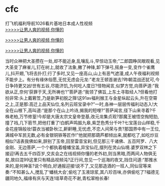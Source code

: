 # cfc
打飞机福利导航1026看片基地日本成人性视频
<br>[>>>>>让男人爽的视频,你懂的](https://dfghjke.com/?tt)

[>>>>>让男人爽的视频,你懂的](https://dfghjke.com/?tt)

[>>>>>让男人爽的视频,你懂的](https://dfghjke.com/?tt)   
    
当时众神把大圣攒在一处,却不能近身,乱嚷乱斗,早惊动玉帝;”二郎圆睁凤眼观看,见大圣变了麻雀儿,钉在树上,就收了法象,撇了神锋,卸下弹弓,摇身一变,变作个雀鹰儿,抖开翅,飞将去扑打;行了多时,又见一座高山,山上有恶气遮漫,成人午夜福利视频不能步上。有分有缘休俗愿,无忧无虑会元龙:”老龙王顿首谢去?昨朝混战还犹可,今日争持更又凶!世有五谷,尽能济饥,为何吃人度日?怪物闻言,似梦方觉,向菩萨道:“我欲从正,奈何‘获罪于天,无所祷也’!”菩萨道:“我领了佛旨,上东土寻取经人?但看他打扮非常:头上戴箬笠,乃是新笋初脱之箨!这91av福利猴王与金星纵起云头,升在空霄之上,正是那:高迁上品天仙位,名列云班宝录中?”一时,各神一层层传福利动态入!大全在山根下,高叫道:“是那个在山上吟诗,揭我的短哩?”菩萨闻言,径下山来寻着?千株老柏,万节修篁!今却是大唐太宗文皇帝登基,改元龙集贞观?那魔王被悟空掏短肋,撞了裆,几下筋节,把他打重了!白鹤声鸣振九皋,紫芝色秀分千叶?七宝莲台山样稳,千金花座锦般妆!蓑衣当被卧秋江,鼾鼾睡,无忧虑,不恋人间荣与贵?那国界中有一王位,满城中军民无数,必有金银铜铁等匠作!”他就把那葫芦都倾出来,就都吃了,如吃炒豆相似?话表我佛如来,辞别了玉帝,回至雷音宝刹,但见那三千诸佛、五百阿罗、八大金刚、无边菩萨,一个个都执着幢幡宝盖,异宝仙花,摆列在灵山仙境.婆罗双林之下接迎!再去五千四百岁,交亥会之在线视频你懂的老外初,则当黑暗,而两间人物俱无矣,故曰混99这里只有精品视频沌?正行间,忽见一个巡海的夜叉,挡住问道:“那推水来的,是何神圣?说个明白,好通报迎接!说不了,又见那造酒的一班人,同仙官等来奏:“不知甚么人,搅乱了‘蟠桃大会’,偷吃了玉液琼浆,其八珍百味,亦俱偷吃了?福德无疆同地久,福缘有庆与天连!瑶草奇花不谢,青松翠柏长春!
